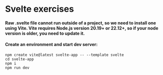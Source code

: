 # Svelte exercises

#### Raw .svelte file cannot run outside of a project, so we need to install one using Vite. Vite requires Node.js version 20.19+ or 22.12+, so if your node version is older, you need to update it. 
#### Create an environment and start dev server: 
```npm create vite@latest svelte-app -- --template svelte```  
```cd svelte-app```  
```npm i```  
```npm run dev```  

